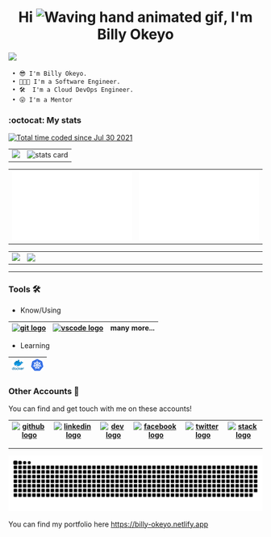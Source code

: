 <h1 align="center">Hi <img src="https://raw.githubusercontent.com/nixin72/nixin72/master/wave.gif" 
         alt="Waving hand animated gif"
         height="45"
         width="45" />, I'm Billy Okeyo
</h1>

<p> <img src="https://komarev.com/ghpvc/?username=cartel360&label=Profile%20views&color=0e75b6&style=flat"/> </p>

```cli
 • 😎 I'm Billy Okeyo.
 • 👨🏾‍💻 I'm a Software Engineer.
 • 🛠  I'm a Cloud DevOps Engineer.
 • 😜 I'm a Mentor 
```

### :octocat: My stats
<table>
 <tr>
    <a href="https://wakatime.com/@cartel360"><img src="https://wakatime.com/badge/user/71d9bc48-86b3-42f4-94b7-8920c0595cca.svg" alt="Total time coded since Jul 30 2021" /></a>
  </tr>
<tr>
<td>
<img src="https://github-readme-stats.vercel.app/api?username=cartel360&show_icons=true&count_private=true&theme=github_dark" width="500px">
</td>
<td>
<img alt= "stats card" width="500px" src="https://github-readme-streak-stats.herokuapp.com?user=cartel360&theme=github-dark&ring=386EDD&border=DDDDDD&dates=386EDD&stroke=DDDDDD">
</td>
</tr>
</table>
  <table>
 
  <tr>
    <td><img src="https://raw.githubusercontent.com/cartel360/github-stats/master/generated/overview.svg#gh-dark-mode-only"  width="500px"/></td>
    <td><img src="https://raw.githubusercontent.com/cartel360/github-stats/master/generated/languages.svg#gh-dark-mode-only" width="500px"/></td>
  </tr>
</table>

<table>
<tr>
<td>
  <img style="width:500px" src="https://wakatime.com/share/@cartel360/8f5f40d6-ec12-48d4-8e72-ea85d2de1d03.svg" />
</td>
<td>
<img align="right" width="500px" src="https://github-readme-stats.vercel.app/api/wakatime?username=cartel360&theme=radical" >
</td>
</tr>

</table>

<hr> 

### Tools 🛠️

- Know/Using

| [<img src="https://raw.githubusercontent.com/Delta456/Delta456/master/img/git.png" alt="git logo" width="24">](https://git-scm.com/) | [<img src="https://raw.githubusercontent.com/Delta456/Delta456/master/img/vscode.png" alt="vscode logo" width="24">](https://code.visualstudio.com/) | many more...
|---|---|---|

- Learning

| [<img src="https://raw.githubusercontent.com/github/explore/80688e429a7d4ef2fca1e82350fe8e3517d3494d/topics/docker/docker.png" alt="docker logo" width="24">](https://www.docker.com/) |[<img src="https://raw.githubusercontent.com/github/explore/80688e429a7d4ef2fca1e82350fe8e3517d3494d/topics/kubernetes/kubernetes.png" alt="kubernetes logo" width="24">](https://kubernetes.io/) |
|---|---|

### Other Accounts 📡

You can find and get touch with me on these accounts!

| [<img src="https://cdn0.iconfinder.com/data/icons/octicons/1024/mark-github-512.png" alt="github logo" width="24">](https://github.com/cartel360) | [<img src="https://cdn.icon-icons.com/icons2/2201/PNG/512/linkedin_logo_square_icon_134016.png" alt="linkedin logo" width="24">](https://www.linkedin.com/in/billy-okeyo-aa2561195/) | [<img src="https://cdn1.iconfinder.com/data/icons/logos-and-brands-3/512/84_Dev_logo_logos-512.png" alt="dev logo" width="24">](https://dev.to/billy_de_cartel)| [<img src="https://upload.wikimedia.org/wikipedia/commons/thumb/5/51/Facebook_f_logo_%282019%29.svg/1024px-Facebook_f_logo_%282019%29.svg.png" alt="facebook logo" width="24">](https://www.facebook.com/billy.dan.927) | [<img src="https://cdn2.iconfinder.com/data/icons/popular-social-media-flat/48/Popular_Social_Media-11-512.png" alt="twitter logo" width="24">](https://twitter.com/Billy_de_Cartel) | [<img src="https://cdn2.iconfinder.com/data/icons/social-icons-color/512/stackoverflow-512.png" alt="stack logo" width="24">](https://stackoverflow.com/users/13321230/billy-dan)
|---|---|---|---|---|---|

<hr>



<p align="center">
  <img src="https://github.com/cartel360/ishikkkkaaaa/raw/output/github-contribution-grid-snake.svg" alt="snake"></center>
</p>

You can find my portfolio here https://billy-okeyo.netlify.app
<!--
**cartel360/cartel360** is a ✨ _special_ ✨ repository because its `README.md` (this file) appears on your GitHub profile.

Here are some ideas to get you started:

- 🔭 I’m currently working on ...
- 🌱 I’m currently learning ...
- 👯 I’m looking to collaborate on ...
- 🤔 I’m looking for help with ...
- 💬 Ask me about ...
- 📫 How to reach me: ...
- 😄 Pronouns: ...
- ⚡ Fun fact: ...
-->
